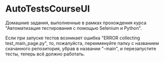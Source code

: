 # AutoTestsCourseUI
Домашние задания, выполненные в рамках прохождения курса "Автоматизация тестирования с помощью Selenium и Python".

Если при запуске тестов возникает ошибка "ERROR collecting test_main_page.py", то, пожалуйста, переименуйте папку с названием скачанного репозитория, убрав в названии "-main", и перезапустите тесты, теперь всё должно работать.
